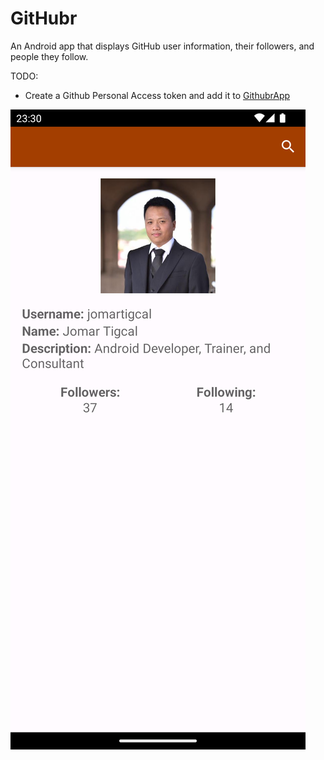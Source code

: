 GitHubr
============================

An Android app that displays GitHub user information, their followers, and people they follow.

TODO:
 - Create a Github Personal Access token and add it to [GithubrApp](app/src/main/java/com/tigcal/samples/githubr/GitHubrApp.kt)

![List](art/screenshot_profile.png)